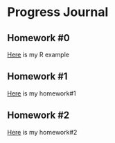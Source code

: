 # Progress Journal
## Homework #0
[Here](files/example_homework_0.html) is my R example
## Homework #1
[Here](files/homework1.html) is my homework#1
## Homework #2
[Here](files/hm#2.html) is my homework#2
